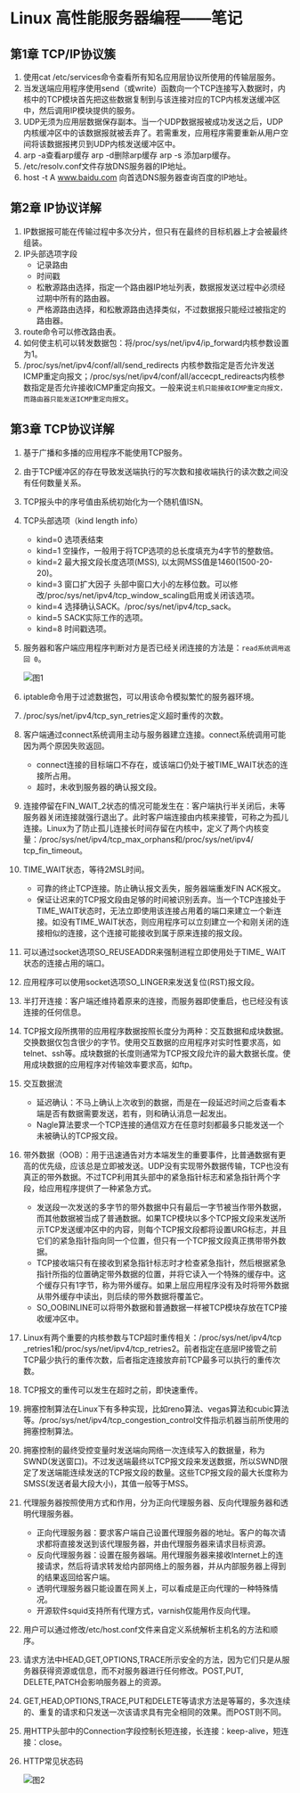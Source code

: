 # Linux 高性能服务器编程——笔记

## 第1章 TCP/IP协议簇

1. 使用cat /etc/services命令查看所有知名应用层协议所使用的传输层服务。
2. 当发送端应用程序使用send（或write）函数向一个TCP连接写入数据时，内核中的TCP模块首先把这些数据复制到与该连接对应的TCP内核发送缓冲区中，然后调用IP模块提供的服务。
3. UDP无须为应用层数据保存副本。当一个UDP数据报被成功发送之后，UDP内核缓冲区中的该数据报就被丢弃了。若需重发，应用程序需要重新从用户空间将该数据报拷贝到UDP内核发送缓冲区中。
4. arp -a查看arp缓存 arp -d删除arp缓存 arp -s 添加arp缓存。
5. /etc/resolv.conf文件存放DNS服务器的IP地址。
6. host -t A www.baidu.com 向首选DNS服务器查询百度的IP地址。

## 第2章 IP协议详解

1. IP数据报可能在传输过程中多次分片，但只有在最终的目标机器上才会被最终组装。
2. IP头部选项字段
   - 记录路由
   - 时间戳
   - 松散源路由选择，指定一个路由器IP地址列表，数据报发送过程中必须经过期中所有的路由器。
   - 严格源路由选择，和松散源路由选择类似，不过数据报只能经过被指定的路由器。
3. route命令可以修改路由表。
4. 如何使主机可以转发数据包：将/proc/sys/net/ipv4/ip_forward内核参数设置为1。
5.  /proc/sys/net/ipv4/conf/all/send_redirects 内核参数指定是否允许发送ICMP重定向报文；/proc/sys/net/ipv4/conf/all/accecpt_redireacts内核参数指定是否允许接收ICMP重定向报文。一般来说`主机只能接收ICMP重定向报文，而路由器只能发送ICMP重定向报文`。

## 第3章 TCP协议详解

1. 基于广播和多播的应用程序不能使用TCP服务。

2. 由于TCP缓冲区的存在导致发送端执行的写次数和接收端执行的读次数之间没有任何数量关系。

3. TCP报头中的序号值由系统初始化为一个随机值ISN。

4. TCP头部选项（kind length info）
   - kind=0 选项表结束
   - kind=1 空操作，一般用于将TCP选项的总长度填充为4字节的整数倍。
   - kind=2 最大报文段长度选项(MSS), 以太网MSS值是1460(1500-20-20)。
   - kind=3 窗口扩大因子 头部中窗口大小的左移位数。可以修改/proc/sys/net/ipv4/tcp_window_scaling启用或关闭该选项。
   - kind=4 选择确认SACK。/proc/sys/net/ipv4/tcp_sack。
   - kind=5 SACK实际工作的选项。
   - kind=8 时间戳选项。
   
5. 服务器和客户端应用程序判断对方是否已经关闭连接的方法是：`read系统调用返回 0`。

   ![图1](https://github.com/SusanGuo412/Note_HPLSP/raw/main/image/图1.jpg)

6. iptable命令用于过滤数据包，可以用该命令模拟繁忙的服务器环境。

7. /proc/sys/net/ipv4/tcp_syn_retries定义超时重传的次数。

8. 客户端通过connect系统调用主动与服务器建立连接。connect系统调用可能因为两个原因失败返回。

   - connect连接的目标端口不存在，或该端口仍处于被TIME_WAIT状态的连接所占用。
   - 超时，未收到服务器的确认报文段。

9. 连接停留在FIN_WAIT_2状态的情况可能发生在：客户端执行半关闭后，未等服务器关闭连接就强行退出了。此时客户端连接由内核来接管，可称之为孤儿连接。Linux为了防止孤儿连接长时间存留在内核中，定义了两个内核变量：/proc/sys/net/ipv4/tcp_max_orphans和/proc/sys/net/ipv4/ tcp_fin_timeout。

10. TIME_WAIT状态，等待2MSL时间。

    - 可靠的终止TCP连接。防止确认报文丢失，服务器端重发FIN ACK报文。
    - 保证让迟来的TCP报文段由足够的时间被识别丢弃。当一个TCP连接处于TIME_WAIT状态时，无法立即使用该连接占用着的端口来建立一个新连接。如没有TIME_WAIT状态，则应用程序可以立刻建立一个和刚关闭的连接相似的连接，这个连接可能接收到属于原来连接的报文段。

11. 可以通过socket选项SO_REUSEADDR来强制进程立即使用处于TIME_ WAIT状态的连接占用的端口。

12. 应用程序可以使用socket选项SO_LINGER来发送复位(RST)报文段。

13. 半打开连接：客户端还维持着原来的连接，而服务器即使重启，也已经没有该连接的任何信息。

14. TCP报文段所携带的应用程序数据按照长度分为两种：交互数据和成块数据。交换数据仅包含很少的字节。使用交互数据的应用程序对实时性要求高，如telnet、ssh等。成块数据的长度则通常为TCP报文段允许的最大数据长度。使用成块数据的应用程序对传输效率要求高，如ftp。

15. 交互数据流

    - 延迟确认：不马上确认上次收到的数据，而是在一段延迟时间之后查看本端是否有数据需要发送，若有，则和确认消息一起发出。
    - Nagle算法要求一个TCP连接的通信双方在任意时刻都最多只能发送一个未被确认的TCP报文段。

16. 带外数据（OOB）：用于迅速通告对方本端发生的重要事件，比普通数据有更高的优先级，应该总是立即被发送。UDP没有实现带外数据传输，TCP也没有真正的带外数据。不过TCP利用其头部中的紧急指针标志和紧急指针两个字段，给应用程序提供了一种紧急方式。

    - 发送段一次发送的多字节的带外数据中只有最后一字节被当作带外数据，而其他数据被当成了普通数据。如果TCP模块以多个TCP报文段来发送所示TCP发送缓冲区中的内容，则每个TCP报文段都将设置URG标志，并且它们的紧急指针指向同一个位置，但只有一个TCP报文段真正携带带外数据。
    - TCP接收端只有在接收到紧急指针标志时才检查紧急指针，然后根据紧急指针所指的位置确定带外数据的位置，并将它读入一个特殊的缓存中。这个缓存只有1字节，称为带外缓存。如果上层应用程序没有及时将带外数据从带外缓存中读出，则后续的带外数据将覆盖它。
    - SO_OOBINLINE可以将带外数据和普通数据一样被TCP模块存放在TCP接收缓冲区中。

17. Linux有两个重要的内核参数与TCP超时重传相关：/proc/sys/net/ipv4/tcp _retries1和/proc/sys/net/ipv4/tcp_retries2。前者指定在底层IP接管之前TCP最少执行的重传次数，后者指定连接放弃前TCP最多可以执行的重传次数。

18. TCP报文的重传可以发生在超时之前，即快速重传。

19. 拥塞控制算法在Linux下有多种实现，比如reno算法、vegas算法和cubic算法等。/proc/sys/net/ipv4/tcp_congestion_control文件指示机器当前所使用的拥塞控制算法。

20. 拥塞控制的最终受控变量时发送端向网络一次连续写入的数据量，称为SWND(发送窗口)。不过发送端最终以TCP报文段来发送数据，所以SWND限定了发送端能连续发送的TCP报文段的数量。这些TCP报文段的最大长度称为SMSS(发送者最大段大小)，其值一般等于MSS。

21. 代理服务器按照使用方式和作用，分为正向代理服务器、反向代理服务器和透明代理服务器。

    - 正向代理服务器：要求客户端自己设置代理服务器的地址。客户的每次请求都将直接发送到该代理服务器，并由代理服务器来请求目标资源。
    - 反向代理服务器：设置在服务器端。用代理服务器来接收Internet上的连接请求，然后将请求转发给内部网络上的服务器，并从内部服务器上得到的结果返回给客户端。
    - 透明代理服务器只能设置在网关上，可以看成是正向代理的一种特殊情况。
    - 开源软件squid支持所有代理方式，varnish仅能用作反向代理。
    
22. 用户可以通过修改/etc/host.conf文件来自定义系统解析主机名的方法和顺序。

23. 请求方法中HEAD,GET,OPTIONS,TRACE所示安全的方法，因为它们只是从服务器获得资源或信息，而不对服务器进行任何修改。POST,PUT, DELETE,PATCH会影响服务器上的资源。

24. GET,HEAD,OPTIONS,TRACE,PUT和DELETE等请求方法是等幂的，多次连续的、重复的请求和只发送一次该请求具有完全相同的效果。而POST则不同。

25. 用HTTP头部中的Connection字段控制长短连接，长连接：keep-alive，短连接：close。

26. HTTP常见状态码

    ![图2](https://github.com/SusanGuo412/Note_HPLSP/raw/main/image/图2.jpg)
